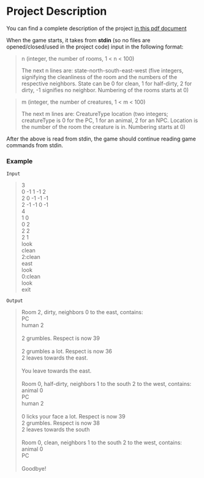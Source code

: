 # Project Description

You can find a complete description of the project <a href="http://cs.oswego.edu/~alex/teaching/csc241/hw/project.pdf">in this pdf document</a>

When the game starts, it takes from <b>stdin</b> (so no files are opened/closed/used in the project code) input in the following format:

> n (integer, the number of rooms, 1 < n < 100)
> 
> The next n lines are: state-north-south-east-west (five integers, signifying the cleanliness of the room and the numbers of the respective neighbors. State can be 0 for clean, 1 for half-dirty, 2 for dirty, -1 signifies no neighbor. Numbering of the rooms starts at 0)

> m (integer, the number of creatures, 1 < m < 100)
> 
> The next m lines are: CreatureType location (two integers; creatureType is 0 for the PC, 1 for an animal, 2 for an NPC. Location is the number of the room the creature is in. Numbering starts at 0)

After the above is read from stdin, the game should continue reading game commands from stdin.

<h3> Example </h3> 

`Input`
> 3<br /> 0 -1 1 -1 2<br /> 2 0 -1 -1 -1<br /> 2 -1 -1 0 -1<br /> 4<br /> 1 0<br /> 0 2<br /> 2 2<br /> 2 1<br /> look<br /> clean<br /> 2:clean<br /> east<br /> look<br /> 0:clean<br /> look<br /> exit<br />

`Output`
> Room 2, dirty, neighbors 0 to the east, contains:<br /> PC<br /> human 2<br /> <br /> 2 grumbles. Respect is now 39<br /> <br /> 2 grumbles a lot. Respect is now 36<br /> 2 leaves towards the east.<br /> <br /> You leave towards the east.<br /> <br /> Room 0, half-dirty, neighbors 1 to the south 2 to the west, contains:<br /> animal 0<br /> PC<br /> human 2<br /> <br /> 0 licks your face a lot. Respect is now 39<br /> 2 grumbles. Respect is now 38<br /> 2 leaves towards the south<br /> <br /> Room 0, clean, neighbors 1 to the south 2 to the west, contains:<br /> animal 0<br /> PC<br /> <br /> Goodbye!<br />
